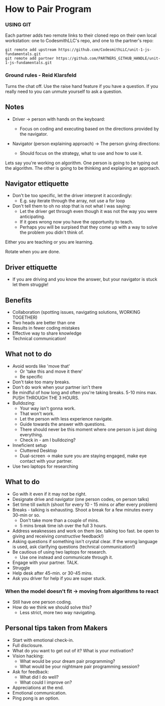 # How to Pair Program

### USING GIT

Each partner adds two remote links to their cloned repo on their own local workstation: one to CodesmithLLC's repo, and one to the partner's repo:

```
git remote add upstream https://github.com/CodesmithLLC/unit-1-js-fundamentals.git
git remote add partner https://github.com/PARTNERS_GITHUB_HANDLE/unit-1-js-fundamentals.git
```

### Ground rules - Reid Klarsfeld
Turns the chat off.
Use the raise hand feature if you have a question.
If you really need to you can unmute yourself to ask a question.

## Notes

- Driver -> person with hands on the keyboard:
  - Focus on coding and executing based on the directions provided by the navigator.

- Navigator (person explaining approach) -> The person giving directions:
  - Should focus on the strategy, what to use and how to use it.

Lets say you're working on algorithm. One person is going to be typing out the algorithm. The other is going to be thinking and explaining an approach.

## Navigator ettiquette

- Don't be too specific, let the driver interpret it accordingly:
  - E.g. say iterate through the array, not use a for loop
- Don't tell them to oh no stop that is not what I was saying:
  - Let the driver get through even though it was not the way you were anticipating.
  - If it goes wrong now you have the opportunity to teach.
  - Perhaps you will be surpised that they come up with a way to solve the problem you didn't think of.

Either you are teaching or you are learning.

Rotate when you are done.

## Driver ettiquette

- If you are driving and you know the answer, but your navigator is stuck let them struggle!

## Benefits

- Collaboration (spotting issues, navigating solutions, WORKING TOGETHER)
- Two heads are better than one
- Results in fewer coding mistakes
- Effective way to share knowledge
- Technical communication!

## What not to do
- Avoid words like 'move that'
  - Or 'take this and move it there'
  - Be specific
- Don't take too many breaks.
- Don't do work when your partner isn't there
- Be mindful of how long and often you're taking breaks. 5-10 mins max. PUSH THROUGH THE 3 HOURS.
- Bulldozing:
  - Your way isn't gonna work.
  - That won't work.
  - Let the person with less experience navigate.
  - Guide towards the answer with questions.
  - There should never be this moment where one person is just doing everything.
  - Check in - am I bulldozing?
- Inneficient setup
  - Cluttered Desktop
  - Dual-screen -> make sure you are staying engaged, make eye contact with your partner.
- Use two laptops for researching

## What to do

- Go with it even if it may not be right.
- Designate drive and navigator (one person codes, on person talks)
- Set time till switch (shoot for every 10 - 15 mins or after every problem)
- Breaks - talking is exhausting. Shoot a break for a few minutes every 30-min or so.
  - Don't take more than a couple of mins.
  - 5 mins break time ish over the full 3 hours.
- Address weaknesses and work on them (ex. talking too fast. be open to giving and receiving *constructive* feedback!)
- Asking questions if something isn't crystal clear. If the wrong language is used, ask clarifying questions (technical communication!)
- Be cautious of using two laptops for research.
  - Use one instead and communicate through it.
- Engage with your partner. TALK.
- Struggle
- Help desk after 45-min. or 30-45 mins.
- Ask you driver for help if you are super stuck.

### When the model doesn't fit -> moving from algorithms to react

- Still have one person coding.
- How do we think we should solve this?
  - Less strict, more two way navigating.

## Personal tips taken from Makers

- Start with emotional check-in.
- Full disclosure.
- What do you want to get out of it? What is your motivation?
- Vision hacking:
  - What would be your dream pair programming?
  - What would be your nightmare pair programming session?
- Ask for feedback:
  - What did I do well?
  - What could I improve on?
- Appreciations at the end.
- Emotional communication.
- Ping pong is an option.